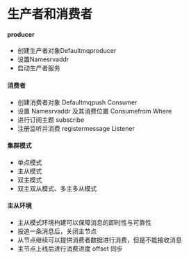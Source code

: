 # 生产者和消费者

#### producer
* 创建生产者对象Defaultmqproducer
* 设置Namesrvaddr
* 启动生产者服务

#### 消费者
* 创建消费者对象 Defaultmqpush Consumer
* 设置 Namesrvaddr 及其消费位置 Consumefrom Where 
* 进行订阅主题 subscribe
* 注册监听并消费 registermessage Listener

#### 集群模式
* 单点模式
* 主从模式
* 双主模式
* 双主双从模式、多主多从模式

#### 主从环境
* 主从模式环境枃建可以保障消息的即时性与可靠性
* 投追一条消息后，关闭主节点
* 从节点继续可以提供消费者数据进行消费，但是不能接收消息
* 主节点上线后进行消费进度 offset 同步